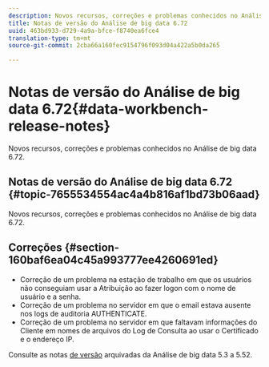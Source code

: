 ```yaml
---
description: Novos recursos, correções e problemas conhecidos no Análise de big data 6.72.
title: Notas de versão do Análise de big data 6.72
uuid: 463bd933-d729-4a9a-bfce-f8740ea6fce4
translation-type: tm+mt
source-git-commit: 2cba66a160fec9154796f093d04a422a5b0da265

---
```



# Notas de versão do Análise de big data 6.72{#data-workbench-release-notes}

Novos recursos, correções e problemas conhecidos no Análise de big data 6.72.

## Notas de versão do Análise de big data 6.72 {#topic-7655534554ac4a4b816af1bd73b06aad}

Novos recursos, correções e problemas conhecidos no Análise de big data 6.72.

## Correções {#section-160baf6ea04c45a993777ee4260691ed}

* Correção de um problema na estação de trabalho em que os usuários não conseguiam usar a Atribuição ao fazer logon com o nome de usuário e a senha.
* Correção de um problema no servidor em que o email estava ausente nos logs de auditoria AUTHENTICATE.
* Correção de um problema no servidor em que faltavam informações do Cliente em nomes de arquivos do Log de Consulta ao usar o Certificado e o endereço IP.

Consulte as notas [de versão](https://docs.adobe.com/content/help/en/data-workbench/using/release-notes/release-notes.html) arquivadas da Análise de big data 5.3 a 5.52.
